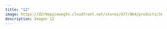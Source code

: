 ```yaml
---
title: "12"
image: https://d2r9epyceweg5n.cloudfront.net/stores/477/864/products/161-cb593de292db8439bf15124682741573-1024-1024.jpg
description: Imagen 12
---
```

